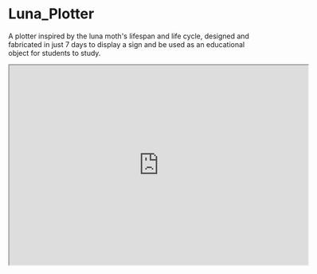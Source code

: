 # Luna_Plotter
A plotter inspired by the luna moth's lifespan and life cycle, designed and fabricated in just 7 days to display a sign and be used as an educational object for students to study.
<iframe src="https://a360.co/3NkKNHV" width="600" height="400">
   Your browser does not support iframes.
</iframe>
